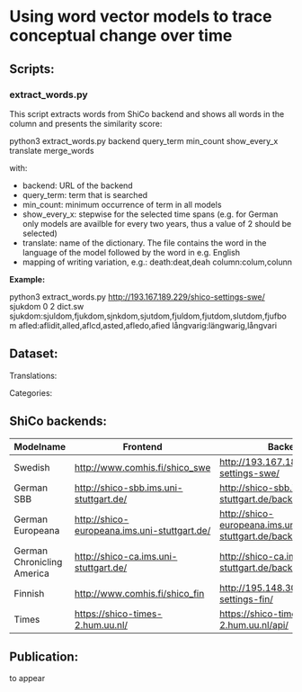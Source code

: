# Using word vector models to trace conceptual change over time



## Scripts:

### extract_words.py

This script extracts words from ShiCo backend and shows all words in the column and presents the similarity score:

python3 extract_words.py backend query_term min_count show_every_x translate merge_words

with:

-  backend: URL of the backend 
- query_term: term that is searched
- min_count: minimum occurrence of term in all models
- show_every_x: stepwise for the selected time spans (e.g. for German only models are availble for every two years, thus a value of 2 should be selected)
- translate: name of the dictionary. The file contains the word in the language of the model followed by the word in e.g. English
- mapping of writing variation, e.g.: death:deat,deah column:colum,colunn

__Example:__

python3 extract_words.py http://193.167.189.229/shico-settings-swe/ sjukdom 0 2 dict.sw sjukdom:sjuldom,fjukdom,sjnkdom,sjutdom,fjuldom,fjutdom,slutdom,fjufbom  afled:aflidit,alled,aflcd,asted,afledo,afied långvarig:längwarig,långvari


## Dataset:

Translations:

Categories:


## ShiCo backends:

| Modelname | Frontend | Backend |
|-----------|----------|---------|
| Swedish | http://www.comhis.fi/shico_swe | http://193.167.189.229/shico-settings-swe/  |
| German SBB| http://shico-sbb.ims.uni-stuttgart.de/| http://shico-sbb.ims.uni-stuttgart.de/backend/|
| German Europeana| http://shico-europeana.ims.uni-stuttgart.de/ | http://shico-europeana.ims.uni-stuttgart.de/backend/|
| German Chronicling America| http://shico-ca.ims.uni-stuttgart.de/  | http://shico-ca.ims.uni-stuttgart.de/backend/|
| Finnish  | http://www.comhis.fi/shico_fin | http://195.148.30.187/shico-settings-fin/ |
| Times | https://shico-times-2.hum.uu.nl/  | https://shico-times-2.hum.uu.nl/api/ |


## Publication:

to appear
